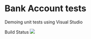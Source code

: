 # Bank Account tests
Demoing unit tests using Visual Studio

Build Status
<img src="https://houssemdellai.visualstudio.com/BankAccount/_apis/build/status/BankAccount-CI"/>
